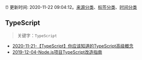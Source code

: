 :alarm_clock: 更新时间: 2020-11-22 09:04:12。[来源分类](../README.md)、[标签分类](../TAGS.md)、[时间分类](../TIMELINE.md)

## TypeScript


> 关键字：`TypeScript`



- [2020-11-21-【TypeScript】你应该知道的TypeScript高级概念](https://juejin.im/post/6897779423858737166) 
- [2019-12-04-Node.js项目TypeScript改造指南](https://juejin.im/post/5de4867f51882573135415dd) 